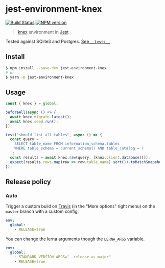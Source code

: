 # jest-environment-knex

[![Build Status][travis-image]][travis-url]
[![NPM version][npm-image]][npm-url]

> [knex](knexjs.org) environment in [Jest](https://github.com/facebook/jest)

Tested against SQlite3 and Postgres. [See `__tests__`](./__tests__)

## Install

```sh
$ npm install --save-dev jest-environment-knex
# or
$ yarn -D jest-environment-knex
```

## Usage

```js
const { knex } = global;

beforeAll(async () => {
  await knex.migrate.latest();
  await knex.seed.run();
});

test("should list all tables", async () => {
  const query = `
    SELECT table_name FROM information_schema.tables
    WHERE table_schema = current_schema() AND table_catalog = ?
  `;
  const results = await knex.raw(query, [knex.client.database()]);
  expect(results.rows.map(row => row.table_name).sort()).toMatchSnapshot();
});
```


## Release policy

### Auto

Trigger a custom build on [Travis][travis-url] (in the "More options" right menu) on the `master` branch with a custom config:

```yml
env:
  global:
    - RELEASE=true
```

You can change the lerna arguments though the `LERNA_ARGS` variable.

```yml
env:
  global:
    - STANDARD_VERSION_ARGS="--release-as major"
    - RELEASE=true
```

[npm-url]: https://npmjs.org/package/jest-environment-knex
[npm-image]: http://img.shields.io/npm/v/jest-environment-knex.svg
[travis-url]: http://travis-ci.com/SocialGouv/jest-environment-knex
[travis-image]: http://travis-ci.com/SocialGouv/jest-environment-knex.svg?branch=master
